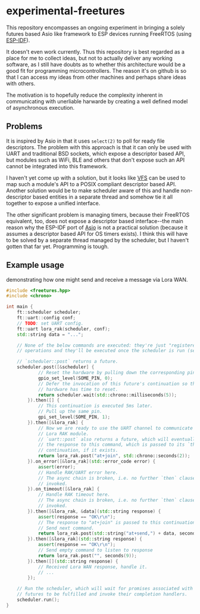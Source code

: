 # experimental-freetures

This repository encompasses an ongoing experiment in bringing a solely futures based Asio like framework to ESP devices running FreeRTOS (using [ESP-IDF](https://github.com/espressif/esp-idf)).

It doesn't even work currently. Thus this repository is best regarded as a place for me to collect ideas, but not to actually deliver any working software, as I still have doubts as to whether this architecture would be a good fit for programming microcontrollers. The reason it's on github is so that I can access my ideas from other machines and perhaps share ideas with others.

The motivation is to hopefully reduce the complexity inherent in communicating with unerliable harwarde by creating a well defined model of asynchronous execution.

## Problems

It is inspired by Asio in that it uses `select(2)` to poll for ready file descriptors. The problem with this approach is that it can only be used with UART and traditional BSD sockets, which expose a descriptor based API, but modules such as WiFi, BLE and others that don't expose such an API cannot be integrated into this framework.

I haven't yet come up with a solution, but it looks like [VFS](https://github.com/espressif/esp-idf/tree/master/components/vfs) can be used to map such a module's API to a POSIX compliant descriptor based API. Another solution would be to make scheduler aware of this and handle non-descriptor based entities in a separate thread and somehow tie it all together to expose a unified interface.

The other significant problem is managing timers, because their FreeRTOS equivalent, too, does not expose a descriptor based interface--the main reason why the ESP-IDF port of [Asio](https://github.com/espressif/esp-idf/tree/master/components/asio) is not a practical solution (because it assumes a descriptor based API for OS timers exists). I think this will have to be solved by a separate thread managed by the scheduler, but I haven't gotten that far yet.
Programming is tough.

## Example usage

demonstrating how one might send and receive a message via Lora WAN.

```c++
#include <freetures.hpp>
#include <chrono>

int main {
    ft::scheduler scheduler;
    ft::uart::config conf;
    // TODO: set UART config.
    ft::uart lora_rak(scheduler, conf);
    std::string data = "...";

    // None of the below commands are executed: they're just "registered" as
    // operations and they'll be executed once the scheduler is run (see below).

    // `scheduler::post` returns a future.
    scheduler.post([&scheduler] {
            // Reset the hardware by pulling down the corresponding pin.
            gpio_set_level(SOME_PIN, 0);
            // Defer the invocation of this future's continuation so that the
            // hardware has time to reset.
            return scheduler.wait(std::chrono::milliseconds(5));
        }).then([] {
            // This continuation is executed 5ms later.
            // Pull up the same pin.
            gpi_set_level(SOME_PIN, 1);
        }).then([&lora_rak] {
            // Now we are ready to use the UART channel to communicate with the
            // Lora RAK module.
            // `uart::post` also returns a future, which will eventually contain
            // the response to this command, which is passed to its `then`
            // continuation, if it exists.
            return lora_rak.post("at+join", std::chrono::seconds(2));
        }).on_error([&lora_rak](std::error_code error) {
            assert(error);
            // Handle RAK/UART error here.
            // The async chain is broken, i.e. no further `then` clauses are
            // invoked.
        }).on_timeout([&lora_rak] {
            // Handle RAK timeout here.
            // The async chain is broken, i.e. no further `then` clauses are
            // invoked.
        }).then([&lora_rak, &data](std::string response) {
            assert(response == "OK\r\n");
            // The response to "at+join" is passed to this continuation.
            // Send next command.
            return lora_rak.post(std::string("at+send,") + data, seconds(1));
        }).then([&lora_rak](std::string response) {
            assert(response == "OK\r\n");
            // Send empty command to listen to response
            return lora_rak.post("", seconds(9));
        }).then([](std::string response) {
            // Received Lora WAN response, handle it.
            // ...
        });

    // Run the scheduler, which will wait for promises associated with the above
    // futures to be fulfilled and invoke their completion handlers.
    scheduler.run();
}
```
